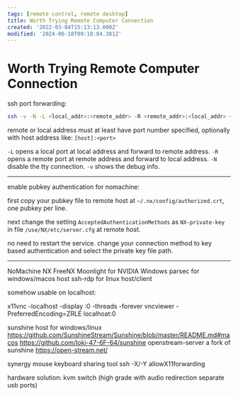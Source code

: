 ```yaml
---
tags: [remote control, remote desktop]
title: Worth Trying Remote Computer Connection
created: '2022-03-04T15:13:13.000Z'
modified: '2024-06-18T09:18:04.381Z'
---
```


# Worth Trying Remote Computer Connection

ssh port forwarding:

```bash
ssh -v -N -L <local_addr>:<remote_addr> -R <remote_addr>:<local_addr> <user>@<remote_host>
```

remote or local address must at least have port number specified, optionally with host address like: `[host]:<port>`

`-L` opens a local port at local address and forward to remote address. `-R` opens a remote port at remote address and forward to local address. `-N` disable the tty connection. `-v` shows the debug info.

---

enable pubkey authentication for nomachine:

first copy your pubkey file to remote host at `~/.nx/config/authorized.crt`, one pubkey per line.

next change the setting `AcceptedAuthenticationMethods` as `NX-private-key` in file `/use/NX/etc/server.cfg` at remote host.

no need to restart the service. change your connection method to key based authentication and select the private key file path.

---

NoMachine NX
FreeNX
Moonlight for NVIDIA Windows
parsec for windows/macos host
ssh-rdp for linux host/client

somehow usable on localhost:

x11vnc -localhost -display :0 -threads -forever
vncviewer -PreferredEncoding=ZRLE localhoat:0

sunshine host for windows/linux
https://github.com/SunshineStream/Sunshine/blob/master/README.md#macos
https://github.com/loki-47-6F-64/sunshine
openstream-server a fork of sunshine
https://open-stream.net/

synergy mouse keyboard sharing tool
ssh -X/-Y allowX11forwarding

hardware solution: kvm switch (high grade with audio redirection separate usb ports)
